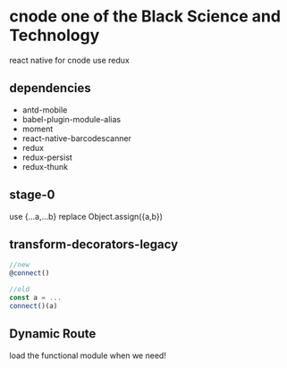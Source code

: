 # cnode one of the Black Science and Technology
react native for cnode use redux
## dependencies
+ antd-mobile
+ babel-plugin-module-alias
+ moment
+ react-native-barcodescanner
+ redux
+ redux-persist
+ redux-thunk

## stage-0 
use {...a,...b} replace Object.assign({a,b})

## transform-decorators-legacy
```javascript
//new
@connect()

//old
const a = ...
connect()(a)
`````````````````

## Dynamic Route
load the functional module when we need!
